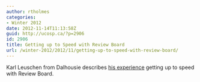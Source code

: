 ```yaml
---
author: rtholmes
categories:
- Winter 2012
date: 2012-11-14T11:13:58Z
guid: http://ucosp.ca/?p=2906
id: 2906
title: Getting up to Speed with Review Board
url: /winter-2012/2012/11/getting-up-to-speed-with-review-board/
---
```


Karl Leuschen from Dalhousie describes [his experience](https://reviewboardstudents.wordpress.com/2012/11/14/getting-up-to-speed-with-review-board/) getting up to speed with Review Board.